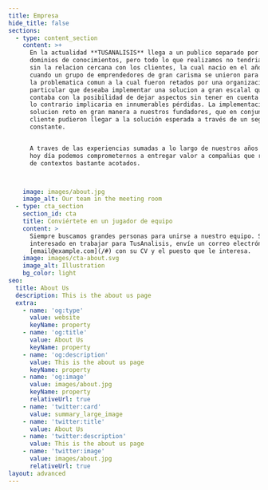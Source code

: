 ```yaml
---
title: Empresa
hide_title: false
sections:
  - type: content_section
    content: >+
      En la actualidad **TUSANALISIS** llega a un publico separado por distintos
      dominios de conocimientos, pero todo lo que realizamos no tendria sentido
      sin la relacion cercana con los clientes, la cual nacio en el año 2013
      cuando un grupo de emprendedores de gran carisma se unieron para entender
      la problematica comun a la cual fueron retados por una organizacion en
      particular que deseaba implementar una solucion a gran escalal que no
      contaba con la posibilidad de dejar aspectos sin tener en cuenta pues de
      lo contrario implicaria en innumerables pérdidas. La implementación de la
      solucion reto en gran manera a nuestros fundadores, que en conjunto al
      cliente pudieron llegar a la solución esperada a través de un seguimiento
      constante.


      A traves de las experiencias sumadas a lo largo de nuestros años es que
      hoy día podemos comprometernos a entregar valor a compañias que requieren
      de contextos bastante acotados.



    image: images/about.jpg
    image_alt: Our team in the meeting room
  - type: cta_section
    section_id: cta
    title: Conviértete en un jugador de equipo
    content: >
      Siempre buscamos grandes personas para unirse a nuestro equipo. Si está
      interesado en trabajar para TusAnalisis, envíe un correo electrónico a
      [email@example.com](/#) con su CV y el puesto que le interesa.
    image: images/cta-about.svg
    image_alt: Illustration
    bg_color: light
seo:
  title: About Us
  description: This is the about us page
  extra:
    - name: 'og:type'
      value: website
      keyName: property
    - name: 'og:title'
      value: About Us
      keyName: property
    - name: 'og:description'
      value: This is the about us page
      keyName: property
    - name: 'og:image'
      value: images/about.jpg
      keyName: property
      relativeUrl: true
    - name: 'twitter:card'
      value: summary_large_image
    - name: 'twitter:title'
      value: About Us
    - name: 'twitter:description'
      value: This is the about us page
    - name: 'twitter:image'
      value: images/about.jpg
      relativeUrl: true
layout: advanced
---
```

